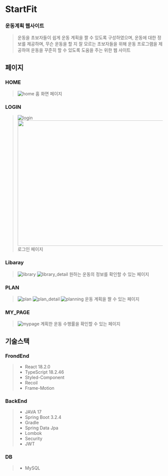 # StartFit

### 운동계획 웹사이트

> 운동을 초보자들이 쉽게 운동 계획을 짤 수 있도록 구성하였으며,
> 운동에 대한 정보를 제공하며, 무슨 운동을 할 지 잘 모르는 초보자들을 위해 운동 프로그램을 제공하여 운동을 꾸준히 할 수 있도록 도움을 주는 위한
> 웹 사이트

## 페이지

### HOME
> ![home](https://github.com/MyLog6190/StartFit/assets/92650448/a092e489-9569-436a-b6c2-93e5c548d215)
> 홈 화면 페이지

### LOGIN
> ![login](https://github.com/MyLog6190/StartFit/assets/92650448/220c3505-a0de-49d1-a31a-4eda1de0752a)
> <img src="https://github.com/MyLog6190/StartFit/assets/92650448/220c3505-a0de-49d1-a31a-4eda1de0752a"  width="600" height="400"/>
> 로그인 페이지

### Libaray
> ![library](https://github.com/MyLog6190/StartFit/assets/92650448/5e1198e0-9f5d-4f96-ae77-8374a5ea3f7a)
> ![library_detail](https://github.com/MyLog6190/StartFit/assets/92650448/09d7fc79-7681-4d3f-85dd-40e12a84b49a)
> 원하는 운동의 정보를 확인할 수 있는 페이지

### PLAN
> ![plan](https://github.com/MyLog6190/StartFit/assets/92650448/cfe00eb2-f9f2-425f-9331-f68de52ecc81)
> ![plan_detail](https://github.com/MyLog6190/StartFit/assets/92650448/00a2e883-3bf5-4e86-9a1f-83f99e773241)
> ![planning](https://github.com/MyLog6190/StartFit/assets/92650448/0223d232-c68d-43b6-9f74-ccb39ce2d9e3)
> 운동 계획을 짤 수 있는 페이지

### MY_PAGE
> ![mypage](https://github.com/MyLog6190/StartFit/assets/92650448/3b9ac1e7-7461-4cf8-8e0c-7981be40964c)
> 계획한 운동 수행률을 확인할 수 있는 페이지



## 기술스택

### FrondEnd

> - React 18.2.0
> - TypeScript 18.2.46
> - Styled-Component
> - Recoil
> - Frame-Motion

### BackEnd

> - JAVA 17
> - Spring Boot 3.2.4
> - Gradle
> - Spring Data Jpa
> - Lombok
> - Security
> - JWT

### DB

> - MySQL
